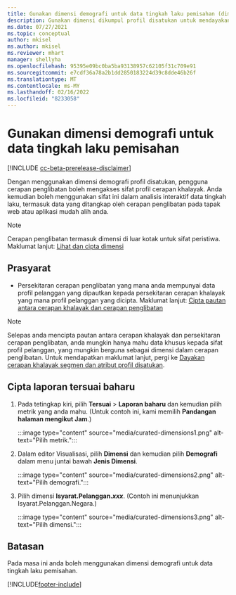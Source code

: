 ```yaml
---
title: Gunakan dimensi demografi untuk data tingkah laku pemisahan (dimensi dikumpul)
description: Gunakan dimensi dikumpul profil disatukan untuk mendayakan sifat profil pelanggan cerapan khalayak.
ms.date: 07/27/2021
ms.topic: conceptual
author: mkisel
ms.author: mkisel
ms.reviewer: mhart
manager: shellyha
ms.openlocfilehash: 95395e09bc0ba5ba93138957c62105f31c709e91
ms.sourcegitcommit: e7cdf36a78a2b1dd2850183224d39c8dde46b26f
ms.translationtype: MT
ms.contentlocale: ms-MY
ms.lasthandoff: 02/16/2022
ms.locfileid: "8233058"
---
```

# <a name="use-demographic-dimensions-for-splitting-behavioral-data"></a>Gunakan dimensi demografi untuk data tingkah laku pemisahan

[!INCLUDE [cc-beta-prerelease-disclaimer](includes/cc-beta-prerelease-disclaimer.md)]

Dengan menggunakan dimensi demografi profil disatukan, pengguna cerapan penglibatan boleh mengakses sifat profil cerapan khalayak. Anda kemudian boleh menggunakan sifat ini dalam analisis interaktif data tingkah laku, termasuk data yang ditangkap oleh cerapan penglibatan pada tapak web atau aplikasi mudah alih anda.

>[!NOTE]
> Cerapan penglibatan termasuk dimensi di luar kotak untuk sifat peristiwa. Maklumat lanjut: [Lihat dan cipta dimensi](dimensions.md)

## <a name="prerequisite"></a>Prasyarat

- Persekitaran cerapan penglibatan yang mana anda mempunyai data profil pelanggan yang dipautkan kepada persekitaran cerapan khalayak yang mana profil pelanggan yang dicipta. Maklumat lanjut: [Cipta pautan antara cerapan khalayak dan cerapan penglibatan](integrate-audience-insights-engagement-insights.md)

> [!NOTE]
> Selepas anda mencipta pautan antara cerapan khalayak dan persekitaran cerapan penglibatan, anda mungkin hanya mahu data khusus kepada sifat profil pelanggan, yang mungkin berguna sebagai dimensi dalam cerapan penglibatan. Untuk mendapatkan maklumat lanjut, pergi ke [Dayakan cerapan khalayak segmen dan atribut profil disatukan](integrate-audience-insights-engagement-insights.md#enable-audience-insights-unified-profiles-attributes-and-segments).

## <a name="create-a-new-custom-report"></a>Cipta laporan tersuai baharu

1. Pada tetingkap kiri, pilih **Tersuai** > **Laporan baharu** dan kemudian pilih metrik yang anda mahu. (Untuk contoh ini, kami memilih **Pandangan halaman mengikut Jam**.)

    :::image type="content" source="media/curated-dimensions1.png" alt-text="Pilih metrik.":::

2. Dalam editor Visualisasi, pilih **Dimensi** dan kemudian pilih **Demografi** dalam menu juntai bawah **Jenis Dimensi**.

    :::image type="content" source="media/curated-dimensions2.png" alt-text="Pilih demografi.":::

3. Pilih dimensi **Isyarat.Pelanggan.*xxx***. (Contoh ini menunjukkan Isyarat.Pelanggan.Negara.)

    :::image type="content" source="media/curated-dimensions3.png" alt-text="Pilih dimensi.":::
  
## <a name="limitations"></a>Batasan

Pada masa ini anda boleh menggunakan dimensi demografi untuk data tingkah laku pemisahan.


[!INCLUDE[footer-include](../includes/footer-banner.md)]

